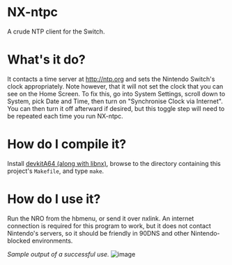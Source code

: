 # NX-ntpc
A crude NTP client for the Switch.

# What's it do?
It contacts a time server at http://ntp.org and sets the Nintendo Switch's clock appropriately. Note however, that it will not set the clock that you can see on the Home Screen.
To fix this, go into System Settings, scroll down to System, pick Date and Time, then turn on "Synchronise Clock via Internet".
You can then turn it off afterward if desired, but this toggle step will need to be repeated each time you run NX-ntpc.

# How do I compile it?
Install [devkitA64 (along with libnx)](https://devkitpro.org/wiki/Getting_Started), browse to the directory containing this project's `Makefile`, and type `make`.

# How do I use it?
Run the NRO from the hbmenu, or send it over nxlink. An internet connection is required for this program to work, but it does not contact Nintendo's servers, so it should be friendly in 90DNS and other Nintendo-blocked environments.


*Sample output of a successful use.*
![image](https://i.imgur.com/fu7bE87.png)
